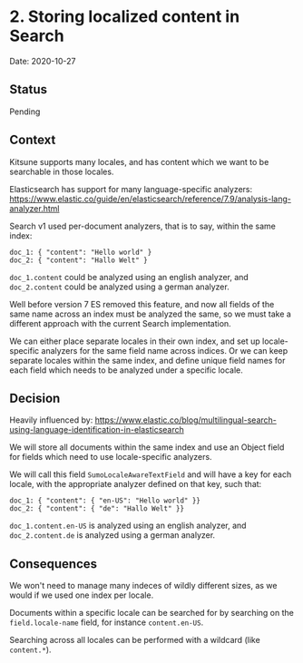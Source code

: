 # 2. Storing localized content in Search

Date: 2020-10-27

## Status

Pending

## Context

Kitsune supports many locales,
and has content which we want to be searchable in those locales.

Elasticsearch has support for many language-specific analyzers:
https://www.elastic.co/guide/en/elasticsearch/reference/7.9/analysis-lang-analyzer.html

Search v1 used per-document analyzers,
that is to say, within the same index:

```
doc_1: { "content": "Hello world" }
doc_2: { "content": "Hallo Welt" }
```

`doc_1.content` could be analyzed using an english analyzer,
and `doc_2.content` could be analyzed using a german analyzer.

Well before version 7 ES removed this feature,
and now all fields of the same name across an index must be analyzed the same,
so we must take a different approach with the current Search implementation.

We can either place separate locales in their own index,
and set up locale-specific analyzers for the same field name across indices.
Or we can keep separate locales within the same index,
and define unique field names for each field which needs to be analyzed under a specific locale.

## Decision

Heavily influenced by: https://www.elastic.co/blog/multilingual-search-using-language-identification-in-elasticsearch

We will store all documents within the same index and use an Object field for fields which need to use locale-specific analyzers.

We will call this field `SumoLocaleAwareTextField` and will have a key for each locale,
with the appropriate analyzer defined on that key,
such that:

```
doc_1: { "content": { "en-US": "Hello world" }}
doc_2: { "content": { "de": "Hallo Welt" }}
```

`doc_1.content.en-US` is analyzed using an english analyzer,
and `doc_2.content.de` is analyzed using a german analyzer.

## Consequences

We won't need to manage many indeces of wildly different sizes,
as we would if we used one index per locale.

Documents within a specific locale can be searched for by searching on the `field.locale-name` field,
for instance `content.en-US`.

Searching across all locales can be performed with a wildcard (like `content.*`).
